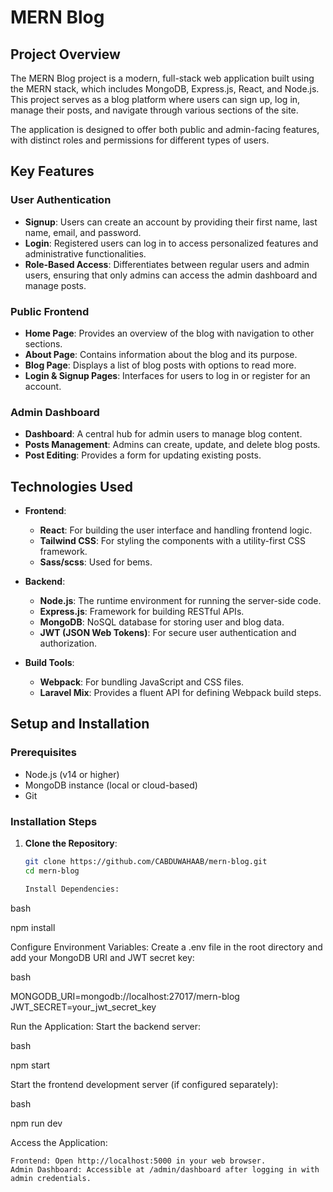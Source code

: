 # MERN Blog

## Project Overview

The MERN Blog project is a modern, full-stack web application built using the MERN stack, which includes MongoDB, Express.js, React, and Node.js. This project serves as a blog platform where users can sign up, log in, manage their posts, and navigate through various sections of the site.

The application is designed to offer both public and admin-facing features, with distinct roles and permissions for different types of users.

## Key Features

### User Authentication

- **Signup**: Users can create an account by providing their first name, last name, email, and password.
- **Login**: Registered users can log in to access personalized features and administrative functionalities.
- **Role-Based Access**: Differentiates between regular users and admin users, ensuring that only admins can access the admin dashboard and manage posts.

### Public Frontend

- **Home Page**: Provides an overview of the blog with navigation to other sections.
- **About Page**: Contains information about the blog and its purpose.
- **Blog Page**: Displays a list of blog posts with options to read more.
- **Login & Signup Pages**: Interfaces for users to log in or register for an account.

### Admin Dashboard

- **Dashboard**: A central hub for admin users to manage blog content.
- **Posts Management**: Admins can create, update, and delete blog posts.
- **Post Editing**: Provides a form for updating existing posts.

## Technologies Used

- **Frontend**:
  - **React**: For building the user interface and handling frontend logic.
  - **Tailwind CSS**: For styling the components with a utility-first CSS framework.
  - **Sass/scss**: Used for bems.

- **Backend**:
  - **Node.js**: The runtime environment for running the server-side code.
  - **Express.js**: Framework for building RESTful APIs.
  - **MongoDB**: NoSQL database for storing user and blog data.
  - **JWT (JSON Web Tokens)**: For secure user authentication and authorization.

- **Build Tools**:
  - **Webpack**: For bundling JavaScript and CSS files.
  - **Laravel Mix**: Provides a fluent API for defining Webpack build steps.

## Setup and Installation

### Prerequisites

- Node.js (v14 or higher)
- MongoDB instance (local or cloud-based)
- Git

### Installation Steps

1. **Clone the Repository**:
   ```bash
   git clone https://github.com/CABDUWAHAAB/mern-blog.git
   cd mern-blog

   Install Dependencies:

bash

npm install

Configure Environment Variables: Create a .env file in the root directory and add your MongoDB URI and JWT secret key:

bash

MONGODB_URI=mongodb://localhost:27017/mern-blog
JWT_SECRET=your_jwt_secret_key

Run the Application: Start the backend server:

bash

npm start

Start the frontend development server (if configured separately):

bash

npm run dev

Access the Application:

    Frontend: Open http://localhost:5000 in your web browser.
    Admin Dashboard: Accessible at /admin/dashboard after logging in with admin credentials.
